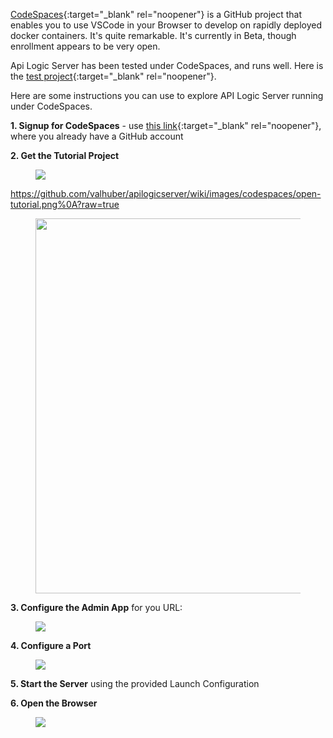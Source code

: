 [CodeSpaces](https://github.com/features/codespaces){:target="_blank" rel="noopener"} is a GitHub project that enables you to use VSCode in your Browser to develop on rapidly deployed docker containers.  It's quite remarkable.  It's currently in Beta, though enrollment appears to be very open.

Api Logic Server has been tested under CodeSpaces, and runs well.  Here is the [test project](https://github.com/valhuber/Tutorial-ApiLogicProject#readme){:target="_blank" rel="noopener"}.

Here are some instructions you can use to explore API Logic Server running under CodeSpaces.

__1. Signup for CodeSpaces__ - use [this link](https://github.com/features/codespaces/signup){:target="_blank" rel="noopener"}, where you already have a GitHub account

__2. Get the Tutorial Project__

<figure><img src="https://github.com/valhuber/apilogicserver/wiki/images/git-codespaces/open-tutorial-repo.png
?raw=true"></figure> 

https://github.com/valhuber/apilogicserver/wiki/images/codespaces/open-tutorial.png%0A?raw=true

<figure><img src="https://github.com/valhuber/apilogicserver/wiki/images/behave/behave-summary.png?raw=true"  height="600"></figure>


__3. Configure the Admin App__ for you URL:

<figure><img src="https://github.com/valhuber/apilogicserver/wiki/images/codespaces/open-tutorial.png?raw=true"></figure>

__4. Configure a Port__

<figure><img src="https://github.com/valhuber/apilogicserver/wiki/images/codespaces/configure-port.png?raw=true"></figure>

__5. Start the Server__ using the provided Launch Configuration

__6. Open the Browser__

<figure><img src="https://github.com/valhuber/apilogicserver/wiki/images/codespaces/open-port.png?raw=true"></figure>
